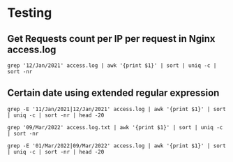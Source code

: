 # Testing

## Get Requests count per IP per request in Nginx access.log
````
grep '12/Jan/2021' access.log | awk '{print $1}' | sort | uniq -c | sort -nr
````

## Certain date using extended regular expression

````
grep -E '11/Jan/2021|12/Jan/2021' access.log | awk '{print $1}' | sort | uniq -c | sort -nr | head -20

grep '09/Mar/2022' access.log.txt | awk '{print $1}' | sort | uniq -c | sort -nr

grep -E '01/Mar/2022|09/Mar/2022' access.log | awk '{print $1}' | sort | uniq -c | sort -nr | head -20
````
